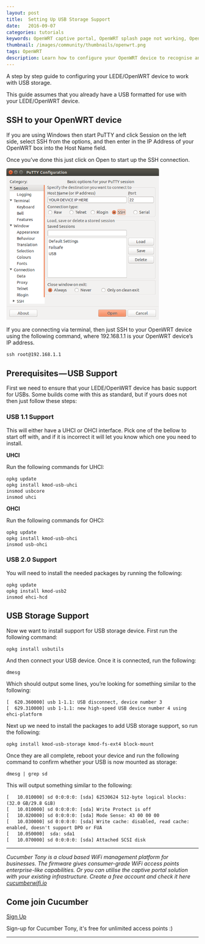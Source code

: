 ```yaml
---
layout: post
title:  Setting Up USB Storage Support
date:   2016-09-07
categories: tutorials
keywords: OpenWRT captive portal, OpenWRT splash page not working, OpenWRT splash page template, OpenWRT splash page free, OpenWRT splash page html, OpenWRT splash page hosting, OpenMesh captive portal, OpenMesh splash page not working, OpenMesh splash page template, OpenMesh splash page free, OpenMesh splash page html, OpenMesh splash page hosting, DD-WRT, OpenWRT Routing
thumbnail: /images/community/thumbnails/openwrt.png
tags: OpenWRT
description: Learn how to configure your OpenWRT device to recognise and use a USB storage device.
---
```


A step by step guide to configuring your LEDE/OpenWRT device to work with USB storage.

This guide assumes that you already have a USB formatted for use with your LEDE/OpenWRT device.

## SSH to your OpenWRT device

If you are using Windows then start PuTTY and click Session on the left side, select SSH from the options, and then enter in the IP Address of your OpenWRT box into the Host Name field.

Once you’ve done this just click on Open to start up the SSH connection.

<div class="mdl-typography--text-center">
  <img src="/images/community/tutorials/openwrt/puttyconfig.png" width="400px">
</div>

If you are connecting via terminal, then just SSH to your OpenWRT device using the following command, where 192.168.1.1 is your OpenWRT device’s IP address.

    ssh root@192.168.1.1

## Prerequisites — USB Support

First we need to ensure that your LEDE/OpenWRT device has basic support for USBs. Some builds come with this as standard, but if yours does not then just follow these steps:

### USB 1.1 Support

This will either have a UHCI or OHCI interface. Pick one of the bellow to start off with, and if it is incorrect it will let you know which one you need to install.

__UHCI__

Run the following commands for UHCI:

    opkg update
    opkg install kmod-usb-uhci
    insmod usbcore
    insmod uhci

__OHCI__

Run the following commands for OHCI:

    opkg update
    opkg install kmod-usb-ohci
    insmod usb-ohci

### USB 2.0 Support

You will need to install the needed packages by running the following:

    opkg update
    opkg install kmod-usb2
    insmod ehci-hcd

## USB Storage Support

Now we want to install support for USB storage device. First run the following command:

    opkg install usbutils

And then connect your USB device. Once it is connected, run the following:

    dmesg

Which should output some lines, you’re looking for something similar to the following:

    [  620.360000] usb 1-1.1: USB disconnect, device number 3
    [  629.310000] usb 1-1.1: new high-speed USB device number 4 using ehci-platform

Next up we need to install the packages to add USB storage support, so run the following:

    opkg install kmod-usb-storage kmod-fs-ext4 block-mount

Once they are all complete, reboot your device and run the following command to confirm whether your USB is now mounted as storage:

    dmesg | grep sd

This will output something similar to the following:

    [   10.010000] sd 0:0:0:0: [sda] 62530624 512-byte logical blocks: (32.0 GB/29.8 GiB)
    [   10.010000] sd 0:0:0:0: [sda] Write Protect is off
    [   10.020000] sd 0:0:0:0: [sda] Mode Sense: 43 00 00 00
    [   10.030000] sd 0:0:0:0: [sda] Write cache: disabled, read cache: enabled, doesn't support DPO or FUA
    [   10.050000]  sda: sda1
    [   10.070000] sd 0:0:0:0: [sda] Attached SCSI disk

<hr>

*Cucumber Tony is a cloud based WiFi management platform for businesses. The firmware gives consumer-grade WiFi access points enterprise-like capabilities. Or you can utilise the captive portal solution with your existing infrastructure. Create a free account and check it here <a href="https://cucumberwifi.io">cucumberwifi.io</a>*


<div class="mdl-typography--text-center">

<h2>Come join Cucumber</h2>

<a href="https://my.ctapp.io/#/create" class="button success dst">Sign Up</a><br>

<p>Sign-up for Cucumber Tony, it's free for unlimited access points :)</p>

<hr>

</div>
